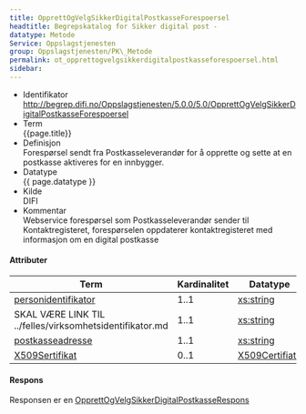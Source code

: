 ```yaml
--- 
title: OpprettOgVelgSikkerDigitalPostkasseForespoersel  
headtitle: Begrepskatalog for Sikker digital post -  
datatype: Metode  
Service: Oppslagstjenesten  
group: Oppslagstjenesten/PK\_Metode  
permalink: ot_opprettogvelgsikkerdigitalpostkasseforespoersel.html
sidebar:
---
```


  - Identifikator  
    <http://begrep.difi.no/Oppslagstjenesten/5.0.0/5.0/OpprettOgVelgSikkerDigitalPostkasseForespoersel>
  - Term  
    {{page.title}}
  - Definisjon  
    Forespørsel sendt fra Postkasseleverandør for å opprette og sette at
    en postkasse aktiveres for en innbygger.
  - Datatype  
    {{ page.datatype }}
  - Kilde  
    DIFI
  - Kommentar  
    Webservice forespørsel som Postkasseleverandør sender til
    Kontaktregisteret, forespørselen oppdaterer kontaktregisteret med
    informasjon om en digital postkasse

#### Attributer

| Term                                                              | Kardinalitet | Datatype                                                          |
| ----------------------------------------------------------------- | ------------ | ----------------------------------------------------------------- |
| [personidentifikator](../felles/personidentifikator.md)                | 1..1         | [xs:string](http://www.w3.org/TR/xmlschema-2/#string)             |
| SKAL VÆRE LINK TIL ../felles/virksomhetsidentifikator.md | 1..1         | [xs:string](http://www.w3.org/TR/xmlschema-2/#string)             |
| [postkasseadresse](../felles/postkasseadresse.md)                      | 1..1         | [xs:string](http://www.w3.org/TR/xmlschema-2/#string)             |
| [X509Sertifikat](../felles/x509Sertifikat.md)                          | 0..1         | [X509Certifiate](http://www.w3.org/TR/xmldsig-core/#sec-X509Data) |

#### Respons

Responsen er en
[OpprettOgVelgSikkerDigitalPostkasseRespons](OpprettOgVelgSikkerDigitalPostkasseRespons.md)
